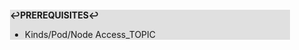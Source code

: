 <div style="margin:2em; background-color: #e0e0e0;">

<strong>↩PREREQUISITES↩</strong>

 * Kinds/Pod/Node Access_TOPIC

</div>


